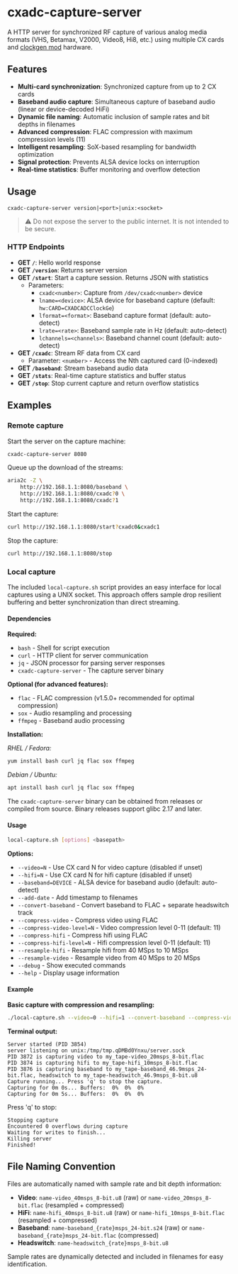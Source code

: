 # cxadc-capture-server

A HTTP server for synchronized RF capture of various analog media formats (VHS, Betamax, V2000, Video8, Hi8, etc.) using multiple CX cards and [clockgen mod](https://github.com/oyvindln/vhs-decode/wiki/Clockgen-Mod) hardware.

## Features

- **Multi-card synchronization**: Synchronized capture from up to 2 CX cards
- **Baseband audio capture**: Simultaneous capture of baseband audio (linear or device-decoded HiFi)
- **Dynamic file naming**: Automatic inclusion of sample rates and bit depths in filenames
- **Advanced compression**: FLAC compression with maximum compression levels (11)
- **Intelligent resampling**: SoX-based resampling for bandwidth optimization
- **Signal protection**: Prevents ALSA device locks on interruption
- **Real-time statistics**: Buffer monitoring and overflow detection

## Usage

`cxadc-capture-server version|<port>|unix:<socket>`

> ⚠️ Do not expose the server to the public internet. It is not intended to be secure.

### HTTP Endpoints

- **GET `/`**: Hello world response
- **GET `/version`**: Returns server version
- **GET `/start`**: Start a capture session. Returns JSON with statistics
  - Parameters:
    - `cxadc<number>`: Capture from `/dev/cxadc<number>` device
    - `lname=<device>`: ALSA device for baseband capture (default: `hw:CARD=CXADCADCClockGe`)
    - `lformat=<format>`: Baseband capture format (default: auto-detect)
    - `lrate=<rate>`: Baseband sample rate in Hz (default: auto-detect)
    - `lchannels=<channels>`: Baseband channel count (default: auto-detect)
- **GET `/cxadc`**: Stream RF data from CX card
  - Parameter: `<number>` - Access the Nth captured card (0-indexed)
- **GET `/baseband`**: Stream baseband audio data
- **GET `/stats`**: Real-time capture statistics and buffer status
- **GET `/stop`**: Stop current capture and return overflow statistics


## Examples

### Remote capture

Start the server on the capture machine:

```bash
cxadc-capture-server 8080
```

Queue up the download of the streams:

```bash
aria2c -Z \
    http://192.168.1.1:8080/baseband \
    http://192.168.1.1:8080/cxadc?0 \
    http://192.168.1.1:8080/cxadc?1
```

Start the capture:

```bash
curl http://192.168.1.1:8080/start?cxadc0&cxadc1
```

Stop the capture:

```bash
curl http://192.168.1.1:8080/stop
```

### Local capture

The included `local-capture.sh` script provides an easy interface for local captures using a UNIX socket. This approach offers sample drop resilient buffering and better synchronization than direct streaming.

#### Dependencies

**Required:**
- `bash` - Shell for script execution
- `curl` - HTTP client for server communication  
- `jq` - JSON processor for parsing server responses
- `cxadc-capture-server` - The capture server binary

**Optional (for advanced features):**
- `flac` - FLAC compression (v1.5.0+ recommended for optimal compression)
- `sox` - Audio resampling and processing
- `ffmpeg` - Baseband audio processing

**Installation:**

*RHEL / Fedora:*
```bash
yum install bash curl jq flac sox ffmpeg
```

*Debian / Ubuntu:*
```bash
apt install bash curl jq flac sox ffmpeg
```

The `cxadc-capture-server` binary can be obtained from releases or compiled from source. Binary releases support glibc 2.17 and later.


#### Usage

```bash
local-capture.sh [options] <basepath>
```

**Options:**
- `--video=N` - Use CX card N for video capture (disabled if unset)
- `--hifi=N` - Use CX card N for hifi capture (disabled if unset)  
- `--baseband=DEVICE` - ALSA device for baseband audio (default: auto-detect)
- `--add-date` - Add timestamp to filenames
- `--convert-baseband` - Convert baseband to FLAC + separate headswitch track
- `--compress-video` - Compress video using FLAC
- `--compress-video-level=N` - Video compression level 0-11 (default: 11)
- `--compress-hifi` - Compress hifi using FLAC
- `--compress-hifi-level=N` - Hifi compression level 0-11 (default: 11)
- `--resample-hifi` - Resample hifi from 40 MSps to 10 MSps
- `--resample-video` - Resample video from 40 MSps to 20 MSps
- `--debug` - Show executed commands
- `--help` - Display usage information

#### Example

**Basic capture with compression and resampling:**

```bash
./local-capture.sh --video=0 --hifi=1 --convert-baseband --compress-video --compress-hifi --resample-hifi --resample-video my_tape
```

**Terminal output:**

```
Server started (PID 3854)
server listening on unix:/tmp/tmp.qDMBd0Ynxu/server.sock
PID 3872 is capturing video to my_tape-video_20msps_8-bit.flac
PID 3874 is capturing hifi to my_tape-hifi_10msps_8-bit.flac
PID 3876 is capturing baseband to my_tape-baseband_46.9msps_24-bit.flac, headswitch to my_tape-headswitch_46.9msps_8-bit.u8
Capture running... Press 'q' to stop the capture.
Capturing for 0m 0s... Buffers:  0%  0%  0%
Capturing for 0m 5s... Buffers:  0%  0%  0%
```

Press 'q' to stop:

```
Stopping capture
Encountered 0 overflows during capture
Waiting for writes to finish...
Killing server
Finished!
```

## File Naming Convention

Files are automatically named with sample rate and bit depth information:

- **Video**: `name-video_40msps_8-bit.u8` (raw) or `name-video_20msps_8-bit.flac` (resampled + compressed)
- **HiFi**: `name-hifi_40msps_8-bit.u8` (raw) or `name-hifi_10msps_8-bit.flac` (resampled + compressed)  
- **Baseband**: `name-baseband_{rate}msps_24-bit.s24` (raw) or `name-baseband_{rate}msps_24-bit.flac` (compressed)
- **Headswitch**: `name-headswitch_{rate}msps_8-bit.u8`

Sample rates are dynamically detected and included in filenames for easy identification.
